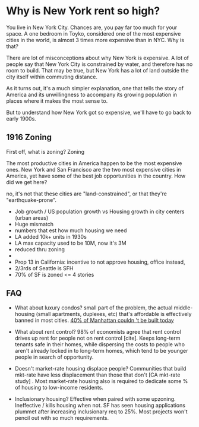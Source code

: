 
# Why is New York rent so high? 

You live in New York City. Chances are, you pay far too much for your space. A one bedroom in Toyko, considered one of the most expensive cities in the world, is almost 3 times more expensive than in NYC. Why is that? 

There are lot of misconceptions about why New York is expensive. A lot of people say that New York City is constrained by water, and therefore has no room to build. That may be true, but New York has a lot of land outside the city itself within commuting distance.

As it turns out, it's a much simpler explanation, one that tells the story of America and its unwillingness to accompany its growing population in places where it makes the most sense to. 	

But to understand how New York got so expensive, we'll have to go back to early 1900s. 

## 1916 Zoning 

First off, what is zoning? Zoning 

The most productive cities in America happen to be the most expensive ones. New York and San Francisco are the two most expensive cities in America, yet have some of the best job opportunities in the country. How did we get here? 

no, it's not that these cities are "land-constrained", or that they're "earthquake-prone". 

- Job growth / US population growth vs Housing growth in city centers (urban areas) 
- Huge mismatch 
- numbers that est how much housing we need 
- LA added 10k+ units in 1930s 
- LA max capacity used to be 10M, now it's 3M 
- reduced thru zoning
- [](http://pages.nxtbook.com/nxtbooks/nahb/bal_2017fall_v2/offline/nahb_bal_2017fall_v2.pdf)
- Prop 13 in California: incentive to not approve housing, office instead, 
- 2/3rds of Seattle is SFH
- 70% of SF is zoned <= 4 stories

## FAQ

- What about luxury condos? 
small part of the problem, the actual middle-housing (small apartments, duplexes, etc) that's affordable is effectively banned in most cities. [40% of Manhattan couldn
't be built today](https://www.nytimes.com/interactive/2016/05/19/upshot/forty-percent-of-manhattans-buildings-could-not-be-built-today.html?_r=0)

- What about rent control? 
98% of economists agree that rent control drives up rent for people not on rent control [cite]. Keeps long-term tenants safe in their homes, while dispersing the costs to people who aren't already locked in to long-term homes, which tend to be younger people in search of opportunity. 

- Doesn't market-rate housing displace people? 
Communities that build mkt-rate have less displacement than those that don't [CA mkt-rate study] [](http://www.lao.ca.gov/Publications/Report/3345). Most market-rate housing also is required to dedicate some % of housing to low-income residents. 

- Inclusionary housing? 
Effective when paired with some upzoning. Ineffective / kills housing when not. SF has seen housing applications plummet after increasing inclusionary req to 25%. Most projects won't pencil out with so much requirements. 


